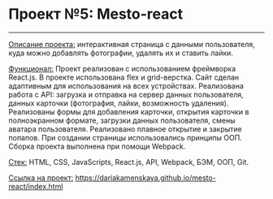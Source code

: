 # Проект №5: Mesto-react
------
<ins>Описание проекта:</ins> интерактивная страница с данными пользователя, куда можно добавлять фотографии, удалять их и ставить лайки.  
  
<ins>Функционал:</ins> Проект реализован с использованием фреймворка React.js. В проекте использована flex и grid-верстка. Сайт сделан адаптивным для использования на всех устройствах. Реализована работа с API: загрузка и отправка на сервер данных пользователя, данных карточки (фотография, лайки, возможность удаления). Реализованы формы для добавления карточки, открытия карточки в полноэкранном формате, загрузки данных пользователя, смены аватара пользователя. Реализовано плавное открытие и закрытие попапов. При создании страницы использовались принципы ООП. Сборка проекта выполнена при помощи Webpack.  
  
<ins>Стек:</ins> HTML, CSS, JavaScripts, React.js, API, Webpack, БЭМ, ООП, Git.  
  
<ins>Ссылка на проект:</ins> https://dariakamenskaya.github.io/mesto-react/index.html  
